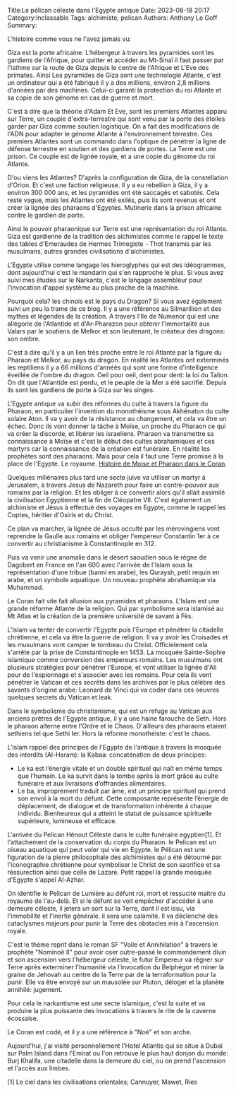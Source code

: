 Title:Le pélican céleste dans l'Egypte antique
Date: 2023-08-18 20:17
Category:Inclassable
Tags: alchimiste, pelican
Authors: Anthony Le Goff
Summary:

L'histoire comme vous ne l'avez jamais vu:

Giza est la porte africaine. L'hébergeur à travers les pyramides sont les gardiens de l'Afrique, pour quitter et accéder au Mt-Sinaï il faut passer par l'isthme sur la route de Giza depuis le centre de l'Afrique et L'Eve des primates. Ainsi Les pyramides de Giza sont une technologie Atlante, c'est un ordinateur qui a été fabriqué il y a des millions, environ 2,8 millions d'années par des machines. Celui-ci garanti la protection du roi Atlante et sa copie de son génome en cas de guerre et mort. 

C'est à dire que la théorie d'Adam Et Eve, sont les premiers Atlantes apparu sur Terre, un couple d'extra-terrestre qui sont venu par la porte des étoiles garder par Giza comme soutien logistique. On a fait des modifications de l'ADN pour adapter le génome Atlante à l'environnement terrestre. Ces premiers Atlantes sont un commando dans l'optique de pénétrer la ligne de défense terrestre en soutien et des gardiens de portes. La Terre est une prison. Ce couple est de lignée royale, et a une copie du génome du roi Atlante.

D'ou viens les Atlantes? D'après la configuration de Giza, de la constellation d'Orion. Et c'est une faction religieuse. Il y a eu rebellion à Giza, il y a environ 300 000 ans, et les pyramides ont été saccagés et sabotés. Cela reste vague, mais les Atlantes ont été exilés, puis ils sont revenus et ont créer la lignée des pharaons d'Egyptes. Mutinerie dans la prison africaine contre le gardien de porte. 

Ainsi le pouvoir pharaonique sur Terre est une représentation du roi Atlante. Giza est gardienne de la tradition des alchimistes comme le rappel le texte des tables d'Emeraudes de Hermes Trimegiste - Thot transmis par les musulmans, autres grandes civilisations d'alchimistes. 

L'Egypte utilise comme langage les hieroglyphes qui est des idéogrammes, dont aujourd'hui c'est le mandarin qui s'en rapproche le plus. Si vous avez suivi mes études sur le Narkanta, c'est le langage assembleur pour l'invocation d'appel système au plus proche de la machine. 

Pourquoi cela? les chinois est le pays du Dragon? Si vous avez également suivi un peu la trame de ce blog. Il y a une référence au Silmarillion et des mythes et légendes de la création. A travers l'Ile de Numenor qui est une allégorie de l'Atlantide et d'Ar-Pharazon pour obtenir l'immortalité aux Valars par le soutiens de Melkor et son lieutenant, le créateur des dragons: son ombre.

C'est à dire qu'il y a un lien très proche entre le roi Atlante par la figure du Pharaon et Melkor, au pays du dragon. En réalité les Atlantes ont exterminés les reptiliens il y a 66 millions d'annéés qui sont une forme d'intelligence éveillée de l'ombre du dragon. Oeil pour oeil, dent pour dent: la loi du Talion. On dit que l'Atlantide est perdu, et le peuple de la Mer a été sacrifié. Depuis ils sont les gardiens de porte à Giza sur les singes. 

L'Egypte antique va subir des réformes du culte à travers la figure du Pharaon, en particulier l'invention du monothéisme sous Akhénaton du culte solaire Aton. Il va y avoir de la résistance au changement, et cela va être un échec. Donc ils vont donner la tâche à Moïse, un proche du Pharaon ce qui va créer la discorde, et libérer les israeliens. Pharaon va transmettre sa connaissance à Moïse et c'est le début des cultes abrahamiques et ces martyrs car la connaissance de la création est funéraire. En réalité les prophètes sont des pharaons. Mais pour cela il faut une Terre promise à la place de l'Egypte. Le royaume. [Histoire de Moise et Pharaon dans le Coran](https://www.muslimislam.fr/l-histoire-de-moise-et-pharaon/).

Quelques millénaires plus tard une secte juive va utiliser un martyr à Jerusalem, à travers Jesus de Nazareth pour faire un contre-pouvoir aux romains par la religion. Et les obliger à ce convertir alors qu'il allait assimilé la civilisation Egyptienne et la fin de Cléopatre VII. C'est également un alchimiste et Jésus à effectué des voyages en Egypte, comme le rappel les Coptes, héritier d'Osiris et du Christ. 

Ce plan va marcher, la lignée de Jésus occulté par les mérovingiens vont reprendre la Gaulle aux romains et obliger l'empereur Constantin 1er à ce convertir au christianisme à Constantinople en 312. 

Puis va venir une anomalie dans le désert saoudien sous le règne de Dagobert en France en l'an 600 avec l'arrivée de l'Islam sous la représentation d'une tribue (banni en arabe), les Quraysh, petit requin en arabe, et un symbole aquatique. Un nouveau prophète abrahamique via Muhammad. 

Le Coran fait vite fait allusion aux pyramides et pharaons. L'Islam est une grande réforme Atlante de la religion. Qui par symbolisme sera islamisé au Mt Atlas et la création de la première université de savant à Fès. 

L'Islam va tenter de convertir l'Egypte puis l'Europe et pénétrer la citadelle chrétienne, et cela va être la guerre de religion. Il va y avoir les Croisades et les musulmans vont camper le tombeau du Christ. Officielement cela s'arrête par la prise de Constantinople en 1453. La mosquée Sainte-Sophie islamique comme conversion des empereurs romains. Les musulmans ont plusieurs stratégies pour pénétrer l'Europe, et vont utiliser la lignée d'Ali pour de l'espionnage et s'associer avec les romains. Pour cela ils vont pénétrer le Vatican et ces secrêts dans les archives par le plus célèbre des savants d'origine arabe: Leonard de Vinci qui va coder dans ces oeuvres quelques secrets du Vatican et leak.

Dans le symbolisme du christianisme, qui est un refuge au Vatican aux anciens prêtres de l'Egypte antique, il y a une haine farouche de Seth. Hors le pharaon alterne entre l'Ordre et le Chaos. D'ailleurs des pharaons etaient sethiens tel que Sethi Ier. Hors la réforme monothéiste: c'est le chaos. 

L'Islam rappel des principes de l'Egypte de l'antique à travers la mosquée des interdits (Al-Haram): la Kabaa: concaténation de deux principes:

* Le ka est l’énergie vitale et un double spirituel qui naît en même temps que l’humain. Le ka survit dans la tombe après la mort grâce au culte funéraire et aux livraisons d’offrandes alimentaires.
* Le ba, improprement traduit par âme, est un principe spirituel qui prend son envol à la mort du défunt. Cette composante représente l’énergie de déplacement, de dialogue et de transformation inhérente à chaque individu. Bienheureux qui a atteint le statut de puissance spirituelle supérieure, lumineuse et efficace.

L'arrivée du Pelican Hénout Céleste dans le culte funéraire egyptien[1]. Et l'attachement de la conservation du corps du Pharaon. le Pelican est un oiseau aquatique qui peut voler qui vie en Egypte. le Pélican est une figuration de la pierre philosophale des alchimistes qui a été détourné par l'iconographie chrétienne pour symboliser le Christ de son sacrifice et sa réssurection ainsi que celle de Lazare. Petit rappel la grande mosquée d'Egypte s'appel Al-Azhar.

On identifie le Pelican de Lumière au défunt roi, mort et ressucité maitre du royaume de l'au-delà. Et si le défunt se voit empêcher d'accéder à une demeure céleste, il jetera un sort sur la Terre, dont il est issu, via l'immobilité et l'inertie générale. il sera une calamité. Il va déclenché des cataclysmes majeurs pour punir la Terre des obstacles mis à l'ascension royale.

C'est le thème reprit dans le roman SF "Voile et Annihilation" à travers le prophète "Nominoë II" pour avoir oser outre-passé le commandement divin et son ascension vers l'hébergeur céleste, le futur Empereur va rêgner sur Terre après exterminer l'humanité via l'invocation du Belphégor et miner la graine de Jehovah au centre de la Terre par de la terraformation pour la punir. Elle va être envoyé sur un mausolée sur Pluton, déloger et la planète annihilé: jugement. 

Pour cela le narkantisme est une secte islamique, c'est la suite et va produire la plus puissante des invocations à travers le rite de la caverne écossaise.

Le Coran est codé, et il y a une référence à "Noé" et son arche.

Aujourd'hui, j'ai visité personnellement l'Hotel Atlantis qui se situe à Dubaï sur Palm Island dans l'Emirat ou l'on retrouve le plus haut donjon du monde: Burj Khalifa, une citadelle dans la demeure du ciel, ou on prend l'ascension et l'accès aux limbes. 

[1] Le ciel dans les civilisations orientales; Cannuyer, Mawet, Ries